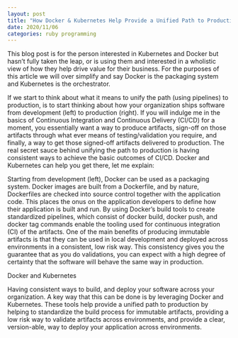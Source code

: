 ```yaml
---
layout: post
title: "How Docker & Kubernetes Help Provide a Unified Path to Production"
date: 2020/11/06
categories: ruby programming
---
```


This blog post is for the person interested in Kubernetes and Docker but hasn’t
fully taken the leap, or is using them and interested in a wholistic view of
how they help drive value for their business. For the purposes of this article
we will over simplify and say Docker is the packaging system and Kubernetes is
the orchestrator.

If we start to think about what it means to unify the path (using pipelines) to
production, is to start thinking about how your organization ships software from
development (left) to production (right). If you will indulge me in the basics
of Continuous Integration and Continuous Delivery (CI/CD) for a moment, you essentially
want a way to produce artifacts, sign-off on those artifacts through what ever means
of testing/validation you require, and finally, a way to get those signed-off artifacts
delivered to production. The real secret sauce behind unifying the path to production
is having consistent ways to achieve the basic outcomes of CI/CD. Docker and Kubernetes
can help you get there, let me explain:

Starting from development (left), Docker can be used as a packaging system. Docker
images are built from a Dockerfile, and by nature, Dockerfiles are checked into
source control together with the application code. This places the onus on the
application developers to define how their application is built and run. By using
Docker’s build tools to create standardized pipelines, which consist of docker
build, docker push, and docker tag commands enable the tooling used for continuous
integration (CI) of the artifacts. One of the main benefits of producing immutable
artifacts is that they can be used in local development and deployed across
environments in a consistent, low risk way. This consistency gives you the guarantee
that as you do validations, you can expect with a high degree of certainty that the
software will behave the same way in production.

Docker and Kubernetes

Having consistent ways to build, and deploy your software across your organization.
A key way that this can be done is by leveraging Docker and Kubernetes. These tools
help provide a unified path to production by helping to standardize the build
process for immutable artifacts, providing a low risk way to validate artifacts
across environments, and provide a clear, version-able, way to deploy your
application across environments.

